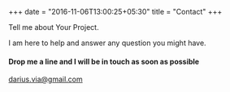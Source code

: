 +++
date = "2016-11-06T13:00:25+05:30"
title = "Contact"
+++

Tell me about Your Project.

I am here to help and answer any question you might have.

#### Drop me a line and I will be in touch as soon as possible

<a href="mailto:darius.via@gmail.com">darius.via@gmail.com</a>
